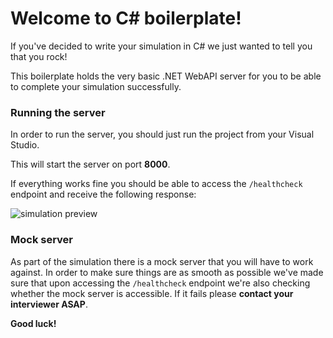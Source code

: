 # Welcome to C# boilerplate!

If you've decided to write your simulation in C# we just wanted to tell you that you rock!

This boilerplate holds the very basic .NET WebAPI server for you to be able to complete your simulation successfully.

### Running the server

In order to run the server, you should just run the project from your Visual Studio.

This will start the server on port **8000**.

If everything works fine you should be able to access the `/healthcheck` endpoint and receive the following response:

![simulation preview](https://drive.google.com/uc?id=1a9PkILrhkHL0m4MAFwy4LCaW5PaUk-5m)

### Mock server

As part of the simulation there is a mock server that you will have to work against. In order to make sure things are as smooth as possible we've made sure that upon accessing the `/healthcheck` endpoint we're also checking whether the mock server is accessible. If it fails please **contact your interviewer ASAP**.

**Good luck!**
